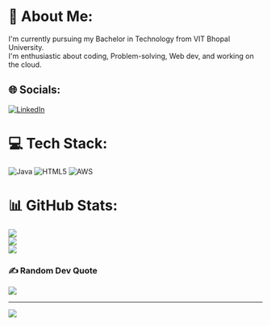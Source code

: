 
# 💫 About Me:
I'm currently pursuing my Bachelor in Technology from VIT Bhopal University.<br>I'm enthusiastic about coding, Problem-solving, Web dev, and working on the cloud.<br>


## 🌐 Socials:
[![LinkedIn](https://img.shields.io/badge/LinkedIn-%230077B5.svg?logo=linkedin&logoColor=white)](https://linkedin.com/in/https://www.linkedin.com/in/abhay-pratap-875965223/) 

# 💻 Tech Stack:
![Java](https://img.shields.io/badge/java-%23ED8B00.svg?style=for-the-badge&logo=openjdk&logoColor=white) ![HTML5](https://img.shields.io/badge/html5-%23E34F26.svg?style=for-the-badge&logo=html5&logoColor=white) ![AWS](https://img.shields.io/badge/AWS-%23FF9900.svg?style=for-the-badge&logo=amazon-aws&logoColor=white)
# 📊 GitHub Stats:
![](https://github-readme-stats.vercel.app/api?username=abhaypratapsinghpundir&theme=nightowl&hide_border=false&include_all_commits=true&count_private=false)<br/>
![](https://github-readme-streak-stats.herokuapp.com/?user=abhaypratapsinghpundir&theme=nightowl&hide_border=false)<br/>
![](https://github-readme-stats.vercel.app/api/top-langs/?username=abhaypratapsinghpundir&theme=nightowl&hide_border=false&include_all_commits=true&count_private=false&layout=compact)

### ✍️ Random Dev Quote
![](https://quotes-github-readme.vercel.app/api?type=horizontal&theme=radical)

---
[![](https://visitcount.itsvg.in/api?id=abhaypratapsinghpundir&icon=0&color=11)](https://visitcount.itsvg.in)

<!-- Proudly created with GPRM ( https://gprm.itsvg.in ) -->
